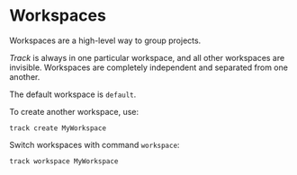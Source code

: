 # Workspaces

Workspaces are a high-level way to group projects.

*Track* is always in one particular workspace, and all other workspaces are invisible.
Workspaces are completely independent and separated from one another.

The default workspace is `default`.

To create another workspace, use:

```shell
track create MyWorkspace
```

Switch workspaces with command `workspace`:

```shell
track workspace MyWorkspace
```
